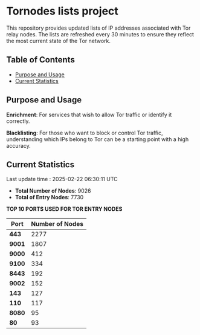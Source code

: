 # Tornodes lists project

This repository provides updated lists of IP addresses associated with Tor relay nodes. The lists are refreshed every 30 minutes to ensure they reflect the most current state of the Tor network.

## Table of Contents

- [Purpose and Usage](#purpose-and-usage)
- [Current Statistics](#current-statistics)


## Purpose and Usage

**Enrichment**: For services that wish to allow Tor traffic or identify it correctly.

**Blacklisting**: For those who want to block or control Tor traffic, understanding which IPs belong to Tor can be a starting point with a high accuracy.

## Current Statistics

Last update time : 2025-02-22 06:30:11 UTC

- **Total Number of Nodes**: 9026
- **Total of Entry Nodes**: 7730

**TOP 10 PORTS USED FOR TOR ENTRY NODES**

| **Port** | **Number of Nodes** |
|------|-----------------|
| **443**   | 2277  |
| **9001**   | 1807  |
| **9000**   | 412  |
| **9100**   | 334  |
| **8443**   | 192  |
| **9002**   | 152  |
| **143**   | 127  |
| **110**   | 117  |
| **8080**   | 95  |
| **80**   | 93  |


